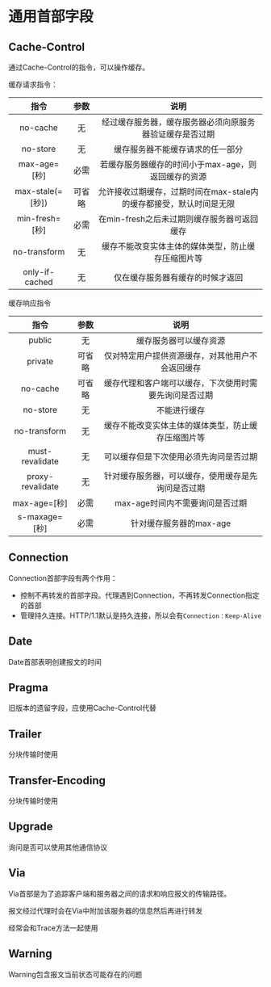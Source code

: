 # 通用首部字段

## Cache-Control

通过Cache-Control的指令，可以操作缓存。

缓存请求指令：

| 指令 | 参数  | 说明 |
| :---:  | :--:  | :--: |
| no-cache | 无 | 经过缓存服务器，缓存服务器必须向原服务器验证缓存是否过期 |
| no-store | 无 | 缓存服务器不能缓存请求的任一部分 |
| max-age=[秒] | 必需 | 若缓存服务器缓存的时间小于max-age，则返回缓存的资源 |
| max-stale(=[秒]) | 可省略 | 允许接收过期缓存，过期时间在max-stale内的缓存都接受，默认时间是无限 |
| min-fresh=[秒] | 必需 | 在min-fresh之后未过期则缓存服务器可返回缓存 |
| no-transform | 无 | 缓存不能改变实体主体的媒体类型，防止缓存压缩图片等 |
| only-if-cached | 无 | 仅在缓存服务器有缓存的时候才返回 |

缓存响应指令

| 指令 | 参数  | 说明 |
| :---:  | :--:  | :--: |
| public | 无 | 缓存服务器可以缓存资源 |
| private | 可省略 | 仅对特定用户提供资源缓存，对其他用户不会返回缓存 |
| no-cache | 可省略 | 缓存代理和客户端可以缓存，下次使用时需要先询问是否过期 |
| no-store | 无 | 不能进行缓存 |
| no-transform | 无 | 缓存不能改变实体主体的媒体类型，防止缓存压缩图片等 |
| must-revalidate | 无 | 可以缓存但是下次使用必须先询问是否过期 |
| proxy-revalidate | 无 | 针对缓存服务器，可以缓存，使用缓存是先询问是否过期 |
| max-age=[秒] | 必需 | max-age时间内不需要询问是否过期 |
| s-maxage=[秒] | 必需 | 针对缓存服务器的max-age |

## Connection

Connection首部字段有两个作用：

* 控制不再转发的首部字段。代理遇到Connection，不再转发Connection指定的首部
* 管理持久连接。HTTP/1.1默认是持久连接，所以会有```Connection：Keep-Alive```

## Date

Date首部表明创建报文的时间

## Pragma

旧版本的遗留字段，应使用Cache-Control代替

## Trailer

分块传输时使用

## Transfer-Encoding

分块传输时使用

## Upgrade

询问是否可以使用其他通信协议

## Via

Via首部是为了追踪客户端和服务器之间的请求和响应报文的传输路径。

报文经过代理时会在Via中附加该服务器的信息然后再进行转发

经常会和Trace方法一起使用

## Warning

Warning包含报文当前状态可能存在的问题
